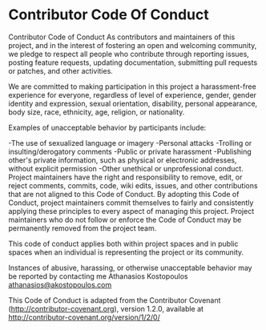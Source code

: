# Contributor Code Of Conduct
Contributor Code of Conduct
As contributors and maintainers of this project, and in the interest of fostering an open and welcoming community, we pledge to respect all people who contribute through reporting issues, posting feature requests, updating documentation, submitting pull requests or patches, and other activities.

We are committed to making participation in this project a harassment-free experience for everyone, regardless of level of experience, gender, gender identity and expression, sexual orientation, disability, personal appearance, body size, race, ethnicity, age, religion, or nationality.

Examples of unacceptable behavior by participants include:

-The use of sexualized language or imagery
-Personal attacks
-Trolling or insulting/derogatory comments
-Public or private harassment
-Publishing other's private information, such as physical or electronic addresses, without explicit permission
-Other unethical or unprofessional conduct.
Project maintainers have the right and responsibility to remove, edit, or reject comments, commits, code, wiki edits, issues, and other contributions that are not aligned to this Code of Conduct. By adopting this Code of Conduct, project maintainers commit themselves to fairly and consistently applying these principles to every aspect of managing this project. Project maintainers who do not follow or enforce the Code of Conduct may be permanently removed from the project team.

This code of conduct applies both within project spaces and in public spaces when an individual is representing the project or its community.

Instances of abusive, harassing, or otherwise unacceptable behavior may be reported by contacting me Athanasios Kostopoulos athanasios@akostopoulos.com

This Code of Conduct is adapted from the Contributor Covenant (http://contributor-covenant.org), version 1.2.0, available at http://contributor-covenant.org/version/1/2/0/


